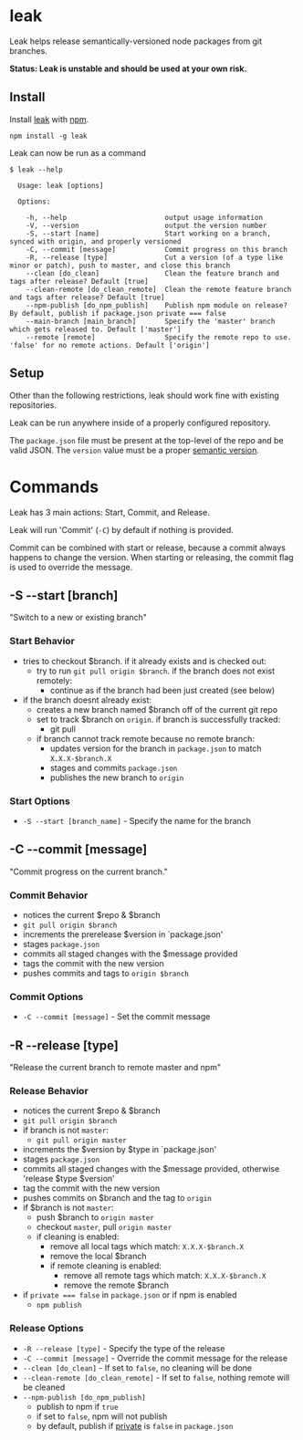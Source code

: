 # leak

Leak helps release semantically-versioned node packages from git branches.

__Status: Leak is unstable and should be used at your own risk.__

## Install

Install [leak](https://npmjs.org/package/leak) with [npm](https://npmjs.org/).

```
npm install -g leak
```

Leak can now be run as a command

```
$ leak --help

  Usage: leak [options]

  Options:

    -h, --help                        output usage information
    -V, --version                     output the version number
    -S, --start [name]                Start working on a branch, synced with origin, and properly versioned
    -C, --commit [message]            Commit progress on this branch
    -R, --release [type]              Cut a version (of a type like minor or patch), push to master, and close this branch
    --clean [do_clean]                Clean the feature branch and tags after release? Default [true]
    --clean-remote [do_clean_remote]  Clean the remote feature branch and tags after release? Default [true]
    --npm-publish [do_npm_publish]    Publish npm module on release? By default, publish if package.json private === false
    --main-branch [main_branch]       Specify the 'master' branch which gets released to. Default ['master']
    --remote [remote]                 Specify the remote repo to use. 'false' for no remote actions. Default ['origin']

```

## Setup

Other than the following restrictions, leak should work fine with existing repositories.

Leak can be run anywhere inside of a properly configured repository.

The `package.json` file must be present at the top-level of the repo and be valid JSON. The `version` value must be a proper [semantic version](http://semver.org/).


# Commands

Leak has 3 main actions: Start, Commit, and Release.

Leak will run 'Commit' (`-C`) by default if nothing is provided.

Commit can be combined with start or release, because a commit always happens to change the version. When starting or releasing, the commit flag is used to override the message.



## -S --start [branch]

"Switch to a new or existing branch"

### Start Behavior

* tries to checkout $branch. if it already exists and is checked out:
  * try to run `git pull origin $branch`. if the branch does not exist remotely:
    * continue as if the branch had been just created (see below) 
* if the branch doesnt already exist:
  * creates a new branch named $branch off of the current git repo
  * set to track $branch on `origin`. if branch is successfully tracked:
    * git pull
  * if branch cannot track remote because no remote branch:
    * updates version for the branch in `package.json` to match `X.X.X-$branch.X`
    * stages and commits `package.json`
    * publishes the new branch to `origin`

### Start Options

* `-S --start [branch_name]` - Specify the name for the branch



## -C --commit [message]

"Commit progress on the current branch."

### Commit Behavior

* notices the current $repo & $branch
* `git pull origin $branch`
* increments the prerelease $version in `package.json'
* stages `package.json`
* commits all staged changes with the $message provided
* tags the commit with the new version
* pushes commits and tags to `origin $branch`

### Commit Options

* `-C --commit [message]` - Set the commit message



## -R --release [type]

"Release the current branch to remote master and npm"

### Release Behavior

* notices the current $repo & $branch
* `git pull origin $branch`
* if branch is not `master`:
  * `git pull origin master`
* increments the $version by $type in `package.json'
* stages `package.json`
* commits all staged changes with the $message provided, otherwise 'release $type $version'
* tag the commit with the new version
* pushes commits on $branch and the tag to `origin`
* if $branch is not `master`:
  * push $branch to `origin master`
  * checkout `master`, pull `origin master`
  * if cleaning is enabled:
    * remove all local tags which match: `X.X.X-$branch.X`
    * remove the local $branch
    * if remote cleaning is enabled:
      * remove all remote tags which match: `X.X.X-$branch.X`
      * remove the remote $branch
* if `private === false` in `package.json` or if npm is enabled
  * `npm publish`

### Release Options

* `-R --release [type]` - Specify the type of the release
* `-C --commit [message]` - Override the commit message for the release
* `--clean [do_clean]` - If set to `false`, no cleaning will be done
* `--clean-remote [do_clean_remote]` - If set to `false`, nothing remote will be cleaned
* `--npm-publish [do_npm_publish]`
  * publish to npm if `true`
  * if set to `false`, npm will not publish
  * by default, publish if [private](https://npmjs.org/doc/files/package.json.html#private) is `false` in `package.json`


